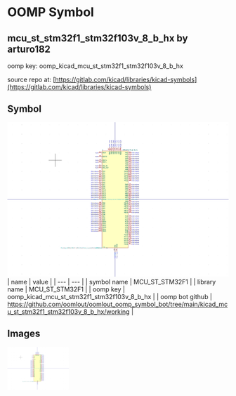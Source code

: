 # OOMP Symbol  
## mcu_st_stm32f1_stm32f103v_8_b_hx  by arturo182  
  
oomp key: oomp_kicad_mcu_st_stm32f1_stm32f103v_8_b_hx  
  
source repo at: [https://gitlab.com/kicad/libraries/kicad-symbols](https://gitlab.com/kicad/libraries/kicad-symbols)  
## Symbol  
  
[![working.png](working_600.png)](working.png)  
| name | value | 
| --- | --- | 
| symbol name | MCU_ST_STM32F1 | 
| library name | MCU_ST_STM32F1 | 
| oomp key | oomp_kicad_mcu_st_stm32f1_stm32f103v_8_b_hx | 
| oomp bot github | https://github.com/oomlout/oomlout_oomp_symbol_bot/tree/main/kicad_mcu_st_stm32f1_stm32f103v_8_b_hx/working | 
## Images  
  
[![working.png](working_140.png)](working.png)  
